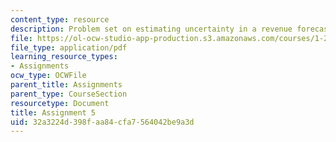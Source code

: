 ```yaml
---
content_type: resource
description: Problem set on estimating uncertainty in a revenue forecast.
file: https://ol-ocw-studio-app-production.s3.amazonaws.com/courses/1-201j-transportation-systems-analysis-demand-and-economics-fall-2008/32a3224d398faa84cfa7564042be9a3d_MIT1_201JF08_hw_5.pdf
file_type: application/pdf
learning_resource_types:
- Assignments
ocw_type: OCWFile
parent_title: Assignments
parent_type: CourseSection
resourcetype: Document
title: Assignment 5
uid: 32a3224d-398f-aa84-cfa7-564042be9a3d
---
```

